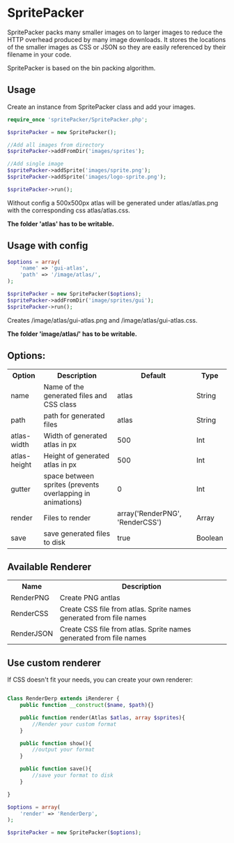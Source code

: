 SpritePacker
================================

SpritePacker packs many smaller images on to larger images to reduce the HTTP overhead produced by many image downloads.
It stores the locations of the smaller images as CSS or JSON so they are easily referenced by their filename in
your code.

SpritePacker is based on the bin packing algorithm.

Usage
-------------------------
Create an instance from SpritePacker class and add your images.

```php
require_once 'spritePacker/SpritePacker.php';

$spritePacker = new SpritePacker();

//Add all images from directory
$spritePacker->addFromDir('images/sprites');

//Add single image
$spritePacker->addSprite('images/sprite.png');
$spritePacker->addSprite('images/logo-sprite.png');

$spritePacker->run();
```

Without config a 500x500px atlas will be generated under atlas/atlas.png with the corresponding css atlas/atlas.css.

**The folder 'atlas' has to be writable.**

Usage with config
-------------------------

```php
$options = array(
    'name' => 'gui-atlas',
    'path' => '/image/atlas/',
);

$spritePacker = new SpritePacker($options);
$spritePacker->addFromDir('image/sprites/gui');
$spritePacker->run();
```

Creates /image/atlas/gui-atlas.png and /image/atlas/gui-atlas.css.

**The folder 'image/atlas/' has to be writable.**

Options:
-------------------------

<table>
    <tr>
        <th>Option</th>
        <th>Description</th>
        <th>Default</th>
        <th>Type</th>
    </tr>
    <tr>
        <td>name</td>
        <td>Name of the generated files and CSS class</td>
        <td>atlas</td>
        <td>String</td>
    </tr>
    <tr>
        <td>path</td>
        <td>path for generated files</td>
        <td>atlas</td>
        <td>String</td>
    </tr>
    <tr>
        <td>atlas-width</td>
        <td>Width of generated atlas in px</td>
        <td>500</td>
        <td>Int</td>
    </tr>
    <tr>
        <td>atlas-height</td>
        <td>Height of generated atlas in px</td>
        <td>500</td>
        <td>Int</td>
    </tr>
    <tr>
        <td>gutter</td>
        <td>space between sprites (prevents overlapping in animations)</td>
        <td>0</td>
        <td>Int</td>
    </tr>
    <tr>
        <td>render</td>
        <td>Files to render</td>
        <td>array('RenderPNG', 'RenderCSS')</td>
        <td>Array</td>
    </tr>
    <tr>
        <td>save</td>
        <td>save generated files to disk</td>
        <td>true</td>
        <td>Boolean</td>
    </tr>
</table>

Available Renderer
-------------------------
<table>
    <tr>
        <th>Name</th>
        <th>Description</th>
    </tr>
    <tr>
        <td>RenderPNG</td>
        <td>Create PNG antlas</td>
    </tr>
    <tr>
        <td>RenderCSS</td>
        <td>Create CSS file from atlas. Sprite names generated from file names</td>
    </tr>
    <tr>
        <td>RenderJSON</td>
        <td>Create CSS file from atlas. Sprite names generated from file names</td>
    </tr>
</table>

Use custom renderer
-------------------------

If CSS doesn't fit your needs, you can create your own renderer:

```php

Class RenderDerp extends iRenderer {
    public function __construct($name, $path){}

    public function render(Atlas $atlas, array $sprites){
        //Render your custom format
    }

    public function show(){
        //output your format
    }

    public function save(){
        //save your format to disk
    }

}

$options = array(
    'render' => 'RenderDerp',
);

$spritePacker = new SpritePacker($options);

```